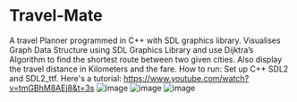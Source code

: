 # Travel-Mate
A travel Planner programmed in C++ with SDL graphics library. Visualises Graph Data Structure using SDL Graphics Library and use Dijktra’s Algorithm to find the shortest route between two given cities. Also display the travel distance in Kilometers and the fare.
How to run:
Set up C++ SDL2 and SDL2_ttf. Here's a tutorial: https://www.youtube.com/watch?v=tmGBhM8AEj8&t=3s
![image](https://github.com/user-attachments/assets/69d41d71-53ba-4dc8-8942-c0eb5f3ba1f8)
![image](https://github.com/user-attachments/assets/027abc5e-1fd5-4aed-b3cc-9f49d4be0c42)
![image](https://github.com/user-attachments/assets/d1498289-eb80-4b49-a659-7daa45b8d618)
